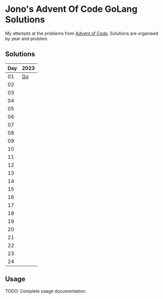 # Jono's Advent Of Code GoLang Solutions

My attempts at the problems from [Advent of Code](https://adventofcode.com/). Solutions are organised by year and problem.

## Solutions

| Day | 2023 |
|---|---|
| 01 | [Go][23d01] |
| 02 |  |
| 03 |  |
| 04 |  |
| 05 |  |
| 06 |  |
| 07 |  |
| 08 |  |
| 09 |  |
| 10 |  |
| 11 |  |
| 12 |  |
| 13 |  |
| 14 |  |
| 15 |  |
| 16 |  |
| 17 |  |
| 18 |  |
| 19 |  |
| 20 |  |
| 21 |  |
| 22 |  |
| 23 |  |
| 24 |  |

## Usage

TODO: Complete usage documentation.

<!-- Links -->

[23d01]: 2023/day_01/
